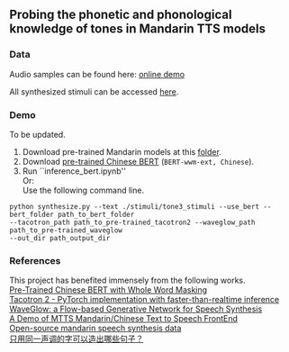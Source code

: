 ## Probing the phonetic and phonological knowledge of tones in Mandarin TTS models

### Data

Audio samples can be found here: [online demo](https://lingjzhu.github.io/TTS_and_Tone_demo/)

All synthesized stimuli can be accessed [here](https://drive.google.com/drive/folders/1AX0jqPnigC2s2CSuDbWhNwVRwcFg8dmM?usp=sharing).


### Demo
To be updated.
1. Download pre-trained Mandarin models at this [folder](https://drive.google.com/drive/folders/1Sf9t4IzMVGAgcznoTIn2mRNlcVkZuE3w?usp=sharing).
2. Download [pre-trained Chinese BERT](https://github.com/ymcui/Chinese-BERT-wwm) (`BERT-wwm-ext, Chinese`).
3. Run ``inference_bert.ipynb''   
Or:  
   Use the following command line.  
```
python synthesize.py --text ./stimuli/tone3_stimuli --use_bert --bert_folder path_to_bert_folder 
--tacotron_path path_to_pre-trained_tacotron2 --waveglow_path path_to_pre-trained_waveglow 
--out_dir path_output_dir
```


### References
This project has benefited immensely from the following works.  
[Pre-Trained Chinese BERT with Whole Word Masking](https://github.com/ymcui/Chinese-BERT-wwm)  
[Tacotron 2 - PyTorch implementation with faster-than-realtime inference](https://github.com/NVIDIA/tacotron2)  
[WaveGlow: a Flow-based Generative Network for Speech Synthesis](https://github.com/NVIDIA/waveglow)  
[A Demo of MTTS Mandarin/Chinese Text to Speech FrontEnd](https://github.com/Jackiexiao/MTTS)  
[Open-source mandarin speech synthesis data](https://www.data-baker.com/open_source.html)  
[只用同一声调的字可以造出哪些句子？](https://www.zhihu.com/question/27733544)  
